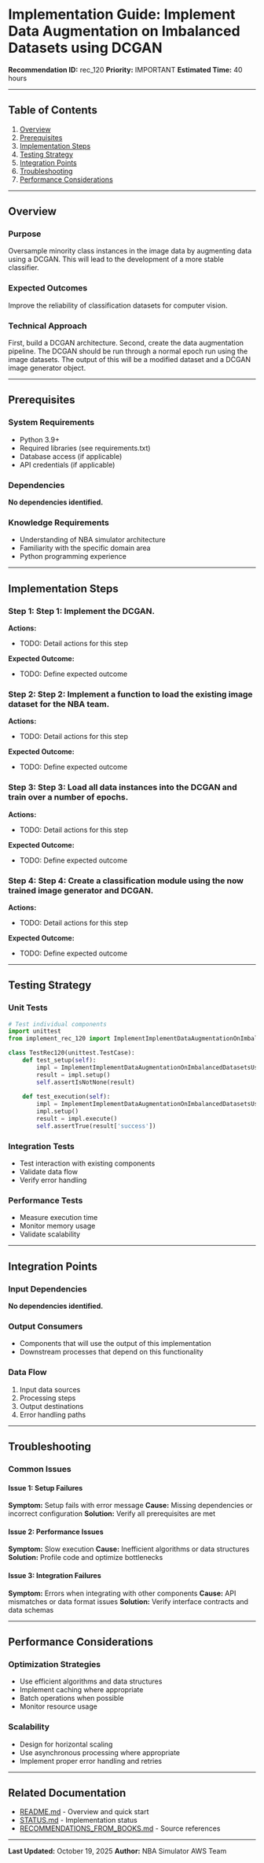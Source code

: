 # Implementation Guide: Implement Data Augmentation on Imbalanced Datasets using DCGAN

**Recommendation ID:** rec_120
**Priority:** IMPORTANT
**Estimated Time:** 40 hours

---

## Table of Contents

1. [Overview](#overview)
2. [Prerequisites](#prerequisites)
3. [Implementation Steps](#implementation-steps)
4. [Testing Strategy](#testing-strategy)
5. [Integration Points](#integration-points)
6. [Troubleshooting](#troubleshooting)
7. [Performance Considerations](#performance-considerations)

---

## Overview

### Purpose

Oversample minority class instances in the image data by augmenting data using a DCGAN. This will lead to the development of a more stable classifier.

### Expected Outcomes

Improve the reliability of classification datasets for computer vision.

### Technical Approach

First, build a DCGAN architecture. Second, create the data augmentation pipeline. The DCGAN should be run through a normal epoch run using the image datasets. The output of this will be a modified dataset and a DCGAN image generator object.

---

## Prerequisites

### System Requirements

- Python 3.9+
- Required libraries (see requirements.txt)
- Database access (if applicable)
- API credentials (if applicable)

### Dependencies

**No dependencies identified.**

### Knowledge Requirements

- Understanding of NBA simulator architecture
- Familiarity with the specific domain area
- Python programming experience

---

## Implementation Steps

### Step 1: Step 1: Implement the DCGAN.

**Actions:**
- TODO: Detail actions for this step

**Expected Outcome:**
- TODO: Define expected outcome

### Step 2: Step 2: Implement a function to load the existing image dataset for the NBA team.

**Actions:**
- TODO: Detail actions for this step

**Expected Outcome:**
- TODO: Define expected outcome

### Step 3: Step 3: Load all data instances into the DCGAN and train over a number of epochs.

**Actions:**
- TODO: Detail actions for this step

**Expected Outcome:**
- TODO: Define expected outcome

### Step 4: Step 4: Create a classification module using the now trained image generator and DCGAN.

**Actions:**
- TODO: Detail actions for this step

**Expected Outcome:**
- TODO: Define expected outcome



---

## Testing Strategy

### Unit Tests

```python
# Test individual components
import unittest
from implement_rec_120 import ImplementImplementDataAugmentationOnImbalancedDatasetsUsingDcgan

class TestRec120(unittest.TestCase):
    def test_setup(self):
        impl = ImplementImplementDataAugmentationOnImbalancedDatasetsUsingDcgan()
        result = impl.setup()
        self.assertIsNotNone(result)
    
    def test_execution(self):
        impl = ImplementImplementDataAugmentationOnImbalancedDatasetsUsingDcgan()
        impl.setup()
        result = impl.execute()
        self.assertTrue(result['success'])
```

### Integration Tests

- Test interaction with existing components
- Validate data flow
- Verify error handling

### Performance Tests

- Measure execution time
- Monitor memory usage
- Validate scalability

---

## Integration Points

### Input Dependencies

**No dependencies identified.**

### Output Consumers

- Components that will use the output of this implementation
- Downstream processes that depend on this functionality

### Data Flow

1. Input data sources
2. Processing steps
3. Output destinations
4. Error handling paths

---

## Troubleshooting

### Common Issues

#### Issue 1: Setup Failures

**Symptom:** Setup fails with error message
**Cause:** Missing dependencies or incorrect configuration
**Solution:** Verify all prerequisites are met

#### Issue 2: Performance Issues

**Symptom:** Slow execution
**Cause:** Inefficient algorithms or data structures
**Solution:** Profile code and optimize bottlenecks

#### Issue 3: Integration Failures

**Symptom:** Errors when integrating with other components
**Cause:** API mismatches or data format issues
**Solution:** Verify interface contracts and data schemas

---

## Performance Considerations

### Optimization Strategies

- Use efficient algorithms and data structures
- Implement caching where appropriate
- Batch operations when possible
- Monitor resource usage

### Scalability

- Design for horizontal scaling
- Use asynchronous processing where appropriate
- Implement proper error handling and retries

---

## Related Documentation

- [README.md](README.md) - Overview and quick start
- [STATUS.md](STATUS.md) - Implementation status
- [RECOMMENDATIONS_FROM_BOOKS.md](RECOMMENDATIONS_FROM_BOOKS.md) - Source references

---

**Last Updated:** October 19, 2025
**Author:** NBA Simulator AWS Team
